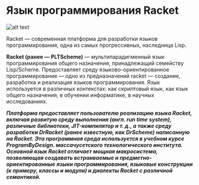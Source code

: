 # Язык программирования Racket 
![alt text](https://upload.wikimedia.org/wikipedia/commons/8/8c/Racket-logo.png)

Racket — современная платформа для разработки языков программирования, одна из самых прогрессивных, наследница Lisp.

**Racket (ранее — PLTScheme)** — мультипарадигменный язык программирования общего назначения, принадлежащий семейству Lisp/Scheme.
Предоставляет среду языково-ориентированное программирование — одно из предназначений racket — создание, разработка и реализация языков программирования. Язык используется в различных контекстах: как скриптовый язык, как язык общего назначения, в обучении информатике, в научных исследованиях.

***Платформа предоставляет пользователю реализацию языка Racket, включая развитую среду выполнения (англ. run time system), различные библиотеки, JIT-компилятор и т. д., а также среду разработки DrRacket (ранее известную, как DrScheme) написанную на Racket. Эта программная среда используется в учебном курсе ProgramByDesign. массачусетского технологического института. Основной язык Racket отличает мощная макросистема, позволяющая создавать встраиваемые и предметно-ориентированные языки программирования, языковые конструкции (к примеру, классы и модули) и диалекты Racket с различной семантикой.***
